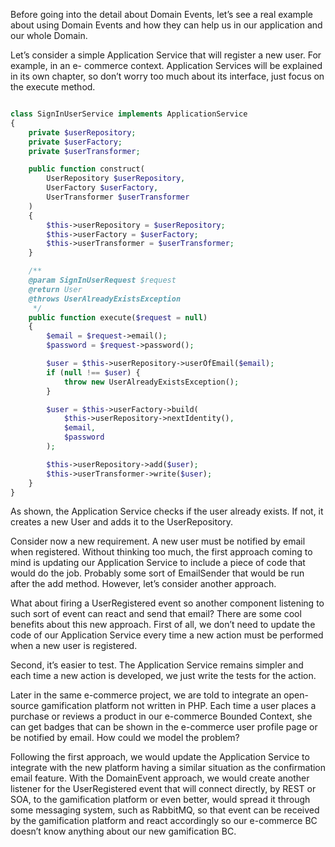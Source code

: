Before going into the detail about Domain Events, let’s see a real example about using Domain Events and how they can help us in our application and our whole Domain.

Let’s consider a simple Application Service that will register a new user. For example, in an e- commerce context. Application Services will be explained in its own chapter, so don’t worry too much about its interface, just focus on the execute method.

```php

class SignInUserService implements ApplicationService
{
    private $userRepository;
    private $userFactory;
    private $userTransformer;

    public function construct( 
        UserRepository $userRepository, 
        UserFactory $userFactory, 
        UserTransformer $userTransformer
    )
    {
        $this->userRepository = $userRepository;
        $this->userFactory = $userFactory;
        $this->userTransformer = $userTransformer;
    }

    /**
    @param SignInUserRequest $request
    @return User
    @throws UserAlreadyExistsException
     */
    public function execute($request = null)
    {
        $email = $request->email();
        $password = $request->password();

        $user = $this->userRepository->userOfEmail($email);
        if (null !== $user) {
            throw new UserAlreadyExistsException();
        }

        $user = $this->userFactory->build(
            $this->userRepository->nextIdentity(),
            $email,
            $password
        );

        $this->userRepository->add($user);
        $this->userTransformer->write($user);
    }
}
```

As shown, the Application Service checks if the user already exists. If not, it creates a new User and adds it to the UserRepository.

Consider now a new requirement. A new user must be notified by email when registered. Without thinking too much, the first approach coming to mind is updating our Application Service to include a piece of code that would do the job. Probably some sort of EmailSender that would be run after the add method. However, let’s consider another approach.

What about firing a UserRegistered event so another component listening to such sort of event can react and send that email? There are some cool benefits about this new approach. First of all, we don’t need to update the code of our Application Service every time a new action must be performed when a new user is registered.

Second, it’s easier to test. The Application Service remains simpler and each time a new action is developed, we just write the tests for the action.

Later in the same e-commerce project, we are told to integrate an open-source gamification platform not written in PHP. Each time a user places a purchase or reviews a product in our e-commerce Bounded Context, she can get badges that can be shown in the e-commerce user profile page or be notified by email. How could we model the problem?

Following the first approach, we would update the Application Service to integrate with the new platform having a similar situation as the confirmation email feature. With the DomainEvent approach, we would create another listener for the UserRegistered event that will connect directly, by REST or SOA, to the gamification platform or even better, would spread it through some messaging system, such as RabbitMQ, so that event can be received by the gamification platform and react accordingly so our e-commerce BC doesn’t know anything about our new gamification BC.



